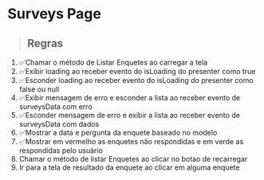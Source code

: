 # Surveys Page

>## Regras

1. ✅Chamar o método de Listar Enquetes ao carregar a tela
2. ✅Exibir loading ao receber evento do isLoading do presenter como true
3. ✅Esconder loading ao receber evento do isLoading do presenter como false ou null
4. ✅Exibir mensagem de erro e esconder a lista ao receber evento de surveysData com erro
5. ✅Esconder mensagem de erro e exibir a lista ao receber evento de surveysData com dados
6. ✅Mostrar a data e pergunta da enquete baseado no modelo
7. ✅Mostrar em vermelho as enquetes não respondidas e em verde as respondidas pelo usuário
8. Chamar o método de listar Enquetes ao clicar no botao de recarregar
9. Ir para a tela de resultado da enquete ao clicar em alguma enquete

